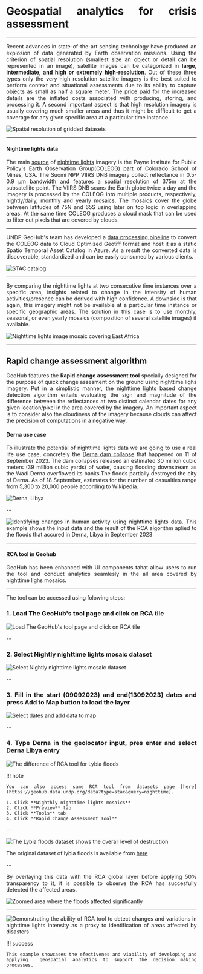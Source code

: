 <style>body {text-align: justify}</style>

# Geospatial analytics for crisis assessment

---

Recent advances in state-of-the-art sensing technology have produced an explosion of data generated by Earth observation missions. <hidden>Using the criterion of spatial resolution (smallest size an object or detail can be represented in an image), satellite images can be categorized in **large, intermediate, and high or extremely high-resolution**. Out of these three types only the very high-resolution satellite imagery is the best suited to perform context and situational assessments due to its ability to capture objects as small as half a square meter. The price paid for the increased details are the inflated costs associated with producing, storing, and processing it. A second important aspect is that high resolution imagery is usually covering much smaller areas and thus it might be difficult to get a coverage for any given specific area at a particular time instance. </hidden>

![Spatial resolution of gridded datasets](../assets/analytics/spatial_resolution.png)

---

#### Nightime lights data

The main [source](https://eogdata.mines.edu/products/vnl/#daily) of [nightime lights](https://eogdata.mines.edu/nighttime_light/nightly/) imagery is the Payne Institute for Public Policy's Earth Observation Group(COLEOG) part of Colorado School of Mines, USA.<hidden> The Suomi NPP VIIRS DNB imagery collect reflectance in 0.5-0.9 µm bandwidth and features a spatial resolution of 375m at the subsatellite point. The VIIRS DNB scans the Earth globe twice a day and the imagery is processed by the COLEOG into multiple products, respectively, nightly/daily, monthly and yearly mosaics. The mosaics cover the globe between latitudes of 75N and 65S using later on top logic in overlapping areas. At the same time COLEOG produces a cloud mask that can be used to filter out pixels that are covered by clouds.</hidden>

---

UNDP GeoHub's team has developed a [data processing pipeline](https://github.com/UNDP-Data/geo-undpstac-pipeline) to convert the COLEOG data to Cloud Optimized Geotiff format and host it as a static Spatio Temporal Asset Catalog in Azure. As a result the converted data is discoverable, standardized and can be easily consumed by various clients.

![STAC catalog](../assets/analytics/stac_catalog.png)

<!-- .element style="height: 300px" -->

---

By comparing the nighttime lights at two consecutive time instances over a specific area, insights related to change in the intensity of human activities/presence can be derived with high confidence. <hidden> A downside is that again, this imagery might not be available at a particular time instance or specific geographic areas. The solution in this case is to use monthly, seasonal, or even yearly mosaics (composition of several satellite images) if available.</hidden>

![Nighttime lights image mosaic covering East Africa](../assets/analytics/ntl_east_africa.png)

<!-- .element style="height: 300px" -->

---

## Rapid change assessment algorithm

GeoHub features the **Rapid change assessment tool** specially designed for the purpose of quick change assesment on the ground using nighttime lighs imagery. <hidden>Put in a simplistic manner, the nighttime lights based change detection algorithm entails evaluating the sign and magnitude of the difference between the reflectances at two distinct calendar dates for any given location/pixel in the area covered by the imagery. An important aspect is to consider also the cloudiness of the imagery because clouds can affect the precision of computations in a negative way.

</hidden>

<hidden>

#### Derna use case

To illustrate the potential of nighttime lights data we are going to use a real life use case, concretely the [Derna dam collapse](https://en.wikipedia.org/wiki/Derna_dam_collapses) that happened on 11 of September 2023. The dam collapses released an estimated 30 million cubic meters (39 million cubic yards) of water, causing flooding downstream as the Wadi Derna overflowed its banks.The floods partially destroyed the city of Derna. As of 18 September, estimates for the number of casualties range from 5,300 to 20,000 people according to Wikipedia.

![Derna, Libya](../assets/analytics/derna.png)

</hidden>

--

![Identifying changes in human activity using nighttime lights data. This example shows the input data and the result of the RCA algorithm aplied to the floods that accured in Derna, Libya in September 2023](../assets/analytics/ntl_algo_matplotlib.png)

---

#### RCA tool in Geohub

GeoHub has been enhanced with UI components tahat allow users to run the tool and conduct analytics seamlesly in the all area covered by nighttime lighs mosaics.

---

<hidden>The tool can be accessed using folowing steps:</hidden>

### 1. Load The GeoHub's tool page and click on RCA tile

![Load The GeoHub's tool page and click on RCA tile](../assets/analytics/geohub_tools.png)

--

### 2. Select **Nightly nighttime lights mosaic** dataset

![Select Nightly nighttime lights mosaic dataset ](../assets/analytics/nighttime_lights_dataset.png)

<!-- .element style="height: 450px" -->

--

### 3. Fill in the start (09092023) and end(13092023) dates and press **Add to Map** button to load the layer

![Select dates and add data to map](../assets/analytics/rca_input.png)

<!-- .element style="height: 450px" -->

--

### 4. Type **Derna** in the geolocator input, pres enter and select **Derna Libya** entry

![The difference of RCA tool for Lybia floods](../assets/analytics/rca_locate_derna.png)

<!-- .element style="height: 450px" -->

<hidden>

!!! note

    You can also access same RCA tool from datasets page [here](https://geohub.data.undp.org/data?type=stac&query=nighttime).

    1. Click **Nighthly nighttime lights mosaics**
    2. Click **Preview** tab
    3. Click **Tools** tab
    4. Click **Rapid Change Assessment Tool**

</hidden>

--

![The Lybia floods dataset shows the overall level of destruction](../assets/analytics/derna_destruction.png)

<hidden>The original dataset of lybia floods is available from [here](https://www.maxar.com/open-data/libya-floods-0923)</hidden>

--

By overlaying this data with the RCA global layer before applying 50% transparency to it, it is possible to observe the RCA has succesfully
detected the affected areas.

![Zoomed area where the floods affected significantly](../assets/analytics/derna_destruction_overlay_zoom.png)

<!-- .element style="height: 450px" -->

---

![Demonstrating the ability of RCA tool to detect changes and variations in nighttime lights intensity as a proxy to identification of areas affected by disasters](../assets/analytics/derna_destruction_overlay.png)

<hidden>
!!! success

    This example showcases the efectivenes and viability of developing and applying  geospatial analytics to support the decision making processes.

</hidden>
